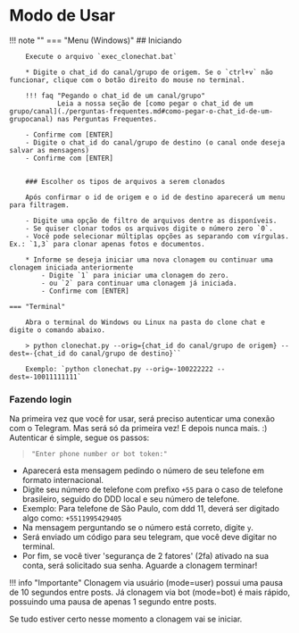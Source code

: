 ﻿# Modo de Usar
!!! note ""
    === "Menu (Windows)"
        ## Iniciando
        
        Execute o arquivo `exec_clonechat.bat`

        * Digite o chat_id do canal/grupo de origem. Se o `ctrl+v` não funcionar, clique com o botão direito do mouse no terminal.

        !!! faq "Pegando o chat_id de um canal/grupo"
                Leia a nossa seção de [como pegar o chat_id de um grupo/canal](./perguntas-frequentes.md#como-pegar-o-chat_id-de-um-grupocanal) nas Perguntas Frequentes. 

        - Confirme com [ENTER]
        - Digite o chat_id do canal/grupo de destino (o canal onde deseja salvar as mensagens)
        - Confirme com [ENTER]


        ### Escolher os tipos de arquivos a serem clonados

        Após confirmar o id de origem e o id de destino aparecerá um menu para filtragem.

        - Digite uma opção de filtro de arquivos dentre as disponíveis.
        - Se quiser clonar todos os arquivos digite o número zero `0`.
        - Você pode selecionar múltiplas opções as separando com vírgulas. Ex.: `1,3` para clonar apenas fotos e documentos.

        * Informe se deseja iniciar uma nova clonagem ou continuar uma clonagem iniciada anteriormente
            - Digite `1` para iniciar uma clonagem do zero.
            - ou `2` para continuar uma clonagem já iniciada.
            - Confirme com [ENTER]

    === "Terminal"

        Abra o terminal do Windows ou Linux na pasta do clone chat e digite o comando abaixo.

        > python clonechat.py --orig={chat_id do canal/grupo de origem} --dest=-{chat_id do canal/grupo de destino}``

        Exemplo: `python clonechat.py --orig=-100222222 --dest=-10011111111`

### Fazendo login

Na primeira vez que você for usar, será preciso autenticar uma conexão com o Telegram. Mas será só da primeira vez! E depois nunca mais. :) Autenticar é simple, segue os passos:

> `"Enter phone number or bot token:"`

- Aparecerá esta mensagem pedindo o número de seu telefone em formato internacional.
- Digite seu número de telefone com prefixo `+55` para o caso de telefone brasileiro, seguido do DDD local e seu número de telefone.
- Exemplo: Para telefone de São Paulo, com ddd 11, deverá ser digitado algo como: `+5511995429405`
- Na mensagem perguntando se o número está correto, digite `y`.
- Será enviado um código para seu telegram, que você deve digitar no terminal.
- Por fim, se você tiver 'segurança de 2 fatores' (2fa) ativado na sua conta, será solicitado sua senha.
Aguarde a clonagem terminar!

!!! info "Importante"
        Clonagem via usuário (mode=user) possui uma pausa de 10 segundos entre posts. Já clonagem via bot (mode=bot) é mais rápido, possuindo uma pausa de apenas 1 segundo entre posts.

Se tudo estiver certo nesse momento a clonagem vai se iniciar.